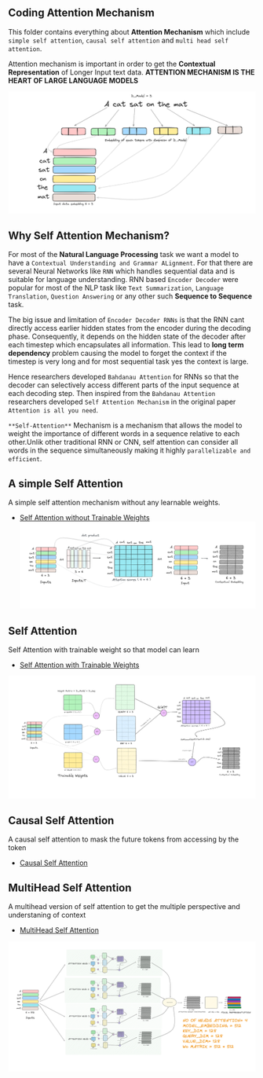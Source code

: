 ## Coding Attention Mechanism

This folder contains everything about **Attention Mechanism** which include `simple self attention`, `causal self attention` and `multi head self attention`.

Attention mechanism is important in order to get the **Contextual Representation** of Longer Input text data.
**ATTENTION MECHANISM IS THE HEART OF LARGE LANGUAGE MODELS**

![Input Embedding of Token](../images/Embedding%20input.png)

## Why Self Attention Mechanism?

For most of the **Natural Language Processing** task we want a model to have a `Contextual Understanding and Grammar ALignment`. For that there are several Neural Networks like `RNN` which handles sequential data and is suitable for language understanding. RNN based `Encoder Decoder` were popular for most of the NLP task like `Text Summarization`, `Language Translation`, `Question Answering` or any other such **Sequence to Sequence** task.

The big issue and limitation of `Encoder Decoder RNNs` is that the RNN cant directly access earlier hidden states from the encoder during the decoding phase. Consequently, it depends on the hidden state of the decoder after each timestep which encapsulates all information. This lead to **long term dependency** problem causing the model to forget the context if the timestep is very long and for most sequential task yes the context is large.

Hence researchers developed `Bahdanau Attention` for RNNs so that the decoder can selectively access different parts of the input sequence at each decoding step. Then inspired from the `Bahdanau Attention` researchers developed `Self Attention Mechanism` in the original paper `Attention is all you need`.

`**Self-Attention**` Mechanism is a mechanism that allows the model to weight the importance of different words in a sequence relative to each other.Unlik other traditional RNN or CNN, self attention can consider all words in the sequence simultaneously making it highly `parallelizable and efficient`.

## A simple Self Attention

A simple self attention mechanism without any learnable weights.

- [Self Attention without Trainable Weights](./01_simple_sa.ipynb)
  ![Simple Self Attention](../images/Simple%20sa.png)

## Self Attention

Self Attention with trainable weight so that model can learn

- [Self Attention with Trainable Weights](./02_self_attention.ipynb)

![Self Attention](../images/self%20attention.png)

## Causal Self Attention

A causal self attention to mask the future tokens from accessing by the token

- [Causal Self Attention](./03_causal_sa.pynb)

## MultiHead Self Attention

A multihead version of self attention to get the multiple perspective and understaning of context

- [MultiHead Self Attention](./04_multihead_attention.ipynb)

![MultiHead Self Attention](../images/multihead%20self%20attention.png)

